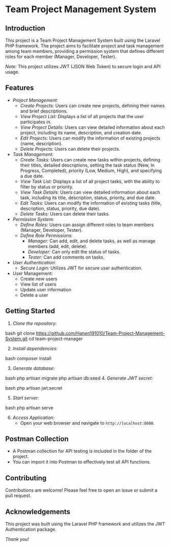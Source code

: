 # Team Project Management System

## Introduction

This project is a Team Project Management System built using the Laravel PHP framework. The project aims to facilitate project and task management among team members, providing a permission system that defines different roles for each member (Manager, Developer, Tester).

*Note:* This project utilizes JWT (JSON Web Token) to secure login and API usage.

## Features

* *Project Management:*
    * *Create Projects:* Users can create new projects, defining their names and brief descriptions.
    * *View Project List:* Displays a list of all projects that the user participates in.
    * *View Project Details:* Users can view detailed information about each project, including its name, description, and creation date.
    * *Edit Projects:* Users can modify the information of existing projects (name, description).
    * *Delete Projects:* Users can delete their projects.
* *Task Management:*
    * *Create Tasks:* Users can create new tasks within projects, defining their titles, detailed descriptions, setting the task status (New, In Progress, Completed), priority (Low, Medium, High), and specifying a due date.
    * *View Task List:* Displays a list of all project tasks, with the ability to filter by status or priority.
    * *View Task Details:* Users can view detailed information about each task, including its title, description, status, priority, and due date.
    * *Edit Tasks:* Users can modify the information of existing tasks (title, description, status, priority, due date).
    * *Delete Tasks:* Users can delete their tasks.
* *Permission System:*
    * *Define Roles:* Users can assign different roles to team members (Manager, Developer, Tester).
    * *Define Role Permissions:*
        * *Manager:* Can add, edit, and delete tasks, as well as manage members (add, edit, delete).
        * *Developer:* Can only edit the status of tasks.
        * *Tester:* Can add comments on tasks.
* *User Authentication:*
    * *Secure Login:* Utilizes JWT for secure user authentication.
* User Management:
    * Create new users
    * View list of users
    * Update user information 
    * Delete a user 

## Getting Started

1. *Clone the repository:*
    
bash
    git clone https://github.com/Hanen191010/Team-Project-Management-System.git
    cd team-project-manager
    
2. *Install dependencies:*
    
bash
    composer install
    
3. *Generate database:*
    
bash
    php artisan migrate
    php artisan db:seed
4. *Generate JWT secret:*
    
bash
    php artisan jwt:secret
    
5. *Start server:*
    
bash
    php artisan serve
    
6. *Access Application:*
    * Open your web browser and navigate to `http://localhost:8000`.


## Postman Collection

* A Postman collection for API testing is included in the folder of the project.
* You can import it into Postman to effectively test all API functions.

## Contributing

Contributions are welcome! Please feel free to open an issue or submit a pull request.


## Acknowledgements

This project was built using the Laravel PHP framework and utilizes the JWT Authentication package. 

*Thank you!*